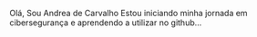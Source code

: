 Olá, Sou Andrea de Carvalho 
Estou iniciando minha jornada em cibersegurança e aprendendo a utilizar no github...
